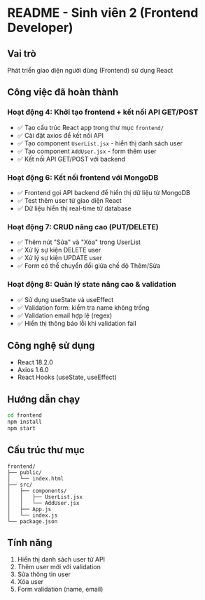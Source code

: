 # README - Sinh viên 2 (Frontend Developer)

## Vai trò
Phát triển giao diện người dùng (Frontend) sử dụng React

## Công việc đã hoàn thành

### Hoạt động 4: Khởi tạo frontend + kết nối API GET/POST
- ✅ Tạo cấu trúc React app trong thư mục `frontend/`
- ✅ Cài đặt axios để kết nối API
- ✅ Tạo component `UserList.jsx` - hiển thị danh sách user
- ✅ Tạo component `AddUser.jsx` - form thêm user
- ✅ Kết nối API GET/POST với backend

### Hoạt động 6: Kết nối frontend với MongoDB
- ✅ Frontend gọi API backend để hiển thị dữ liệu từ MongoDB
- ✅ Test thêm user từ giao diện React
- ✅ Dữ liệu hiển thị real-time từ database

### Hoạt động 7: CRUD nâng cao (PUT/DELETE)
- ✅ Thêm nút "Sửa" và "Xóa" trong UserList
- ✅ Xử lý sự kiện DELETE user
- ✅ Xử lý sự kiện UPDATE user
- ✅ Form có thể chuyển đổi giữa chế độ Thêm/Sửa

### Hoạt động 8: Quản lý state nâng cao & validation
- ✅ Sử dụng useState và useEffect
- ✅ Validation form: kiểm tra name không trống
- ✅ Validation email hợp lệ (regex)
- ✅ Hiển thị thông báo lỗi khi validation fail

## Công nghệ sử dụng
- React 18.2.0
- Axios 1.6.0
- React Hooks (useState, useEffect)

## Hướng dẫn chạy
```bash
cd frontend
npm install
npm start
```

## Cấu trúc thư mục
```
frontend/
├── public/
│   └── index.html
├── src/
│   ├── components/
│   │   ├── UserList.jsx
│   │   └── AddUser.jsx
│   ├── App.js
│   └── index.js
└── package.json
```

## Tính năng
1. Hiển thị danh sách user từ API
2. Thêm user mới với validation
3. Sửa thông tin user
4. Xóa user
5. Form validation (name, email)
